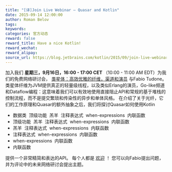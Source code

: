 ```yaml
---
title: "[译]Join Live Webinar — Quasar and Kotlin"
date: 2015-09-14 12:00:00
author: Roman Belov
tags:
keywords:
categories: 官方动态
reward: false
reward_title: Have a nice Kotlin!
reward_wechat:
reward_alipay:
source_url: https://blog.jetbrains.com/kotlin/2015/09/join-live-webinar-quasar-and-kotlin/
---
```


加入我们
<strong>星期三，9月16日，16:00  -  17:00 CET </strong>（10:00  -  11:00 AM EDT）为我们的免费网络研讨会， [类星体：高效优雅的纤维，渠道和演员](http://info.jetbrains.com/Kotlin-Webinar-September2015-registration.html) 与Fabio Tudone。
类星体纤维为JVM提供真正的轻量级线程，以及类似Erlang的演员，Go-like频道和Dataflow编程：这意味着我们可以有效地使用直接阻止API和常规的基于堆栈的控制流程，而不是提交繁琐和传染性的异步和单体风格。
在介绍了关于光纤，它们的工作原理和Quasar的额外抽象之后，我们将探讨Quasar如何使用Kotlin

* 数据类
 顶级功能
 羔羊
 注释表达式
 when-expressions
 内联函数
* 顶级功能
 羔羊
 注释表达式
 when-expressions
 内联函数
* 羔羊
 注释表达式
 when-expressions
 内联函数
* 注释表达式
 when-expressions
 内联函数
* when-expressions
 内联函数
* 内联函数

提供一个非常精简和表达的API。
每个人都是 [欢迎](http://info.jetbrains.com/Kotlin-Webinar-September2015-registration.html) ！
您可以向Fabio提出问题，并为评论中的未来网络研讨会提出主题。

